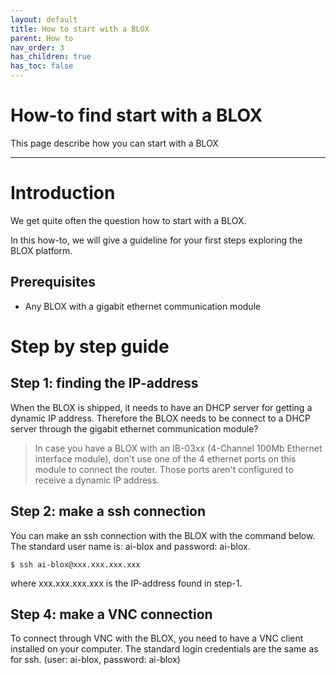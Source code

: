 ```yaml
---
layout: default
title: How to start with a BLOX
parent: How to
nav_order: 3
has_children: true
has_toc: false
---
```


# How-to find start with a BLOX

This page describe how you can start with a BLOX

---

# Introduction

We get quite often the question how to start with a BLOX.

In this how-to, we will give a guideline for your first steps exploring the BLOX platform.

## Prerequisites
* Any BLOX with a gigabit ethernet communication module

# Step by step guide

## Step 1: finding the IP-address

When the BLOX is shipped, it needs to have an DHCP server for getting a dynamic IP address.
Therefore the BLOX needs to be connect to a DHCP server through the gigabit ethernet communication module?

> In case you have a BLOX with an IB-03xx (4-Channel 100Mb Ethernet interface module), don't use one of the 4 ethernet ports on this module to connect the router.
> Those ports aren't configured to receive a dynamic IP address.

## Step 2: make a ssh connection

You can make an ssh connection with the BLOX with the command below.
The standard user name is: ai-blox and password: ai-blox.

````shell
$ ssh ai-blox@xxx.xxx.xxx.xxx
````
where xxx.xxx.xxx.xxx is the IP-address found in step-1.

## Step 4: make a VNC connection

To connect through VNC with the BLOX, you need to have a VNC client installed on your computer.
The standard login credentials are the same as for ssh. (user: ai-blox, password: ai-blox)